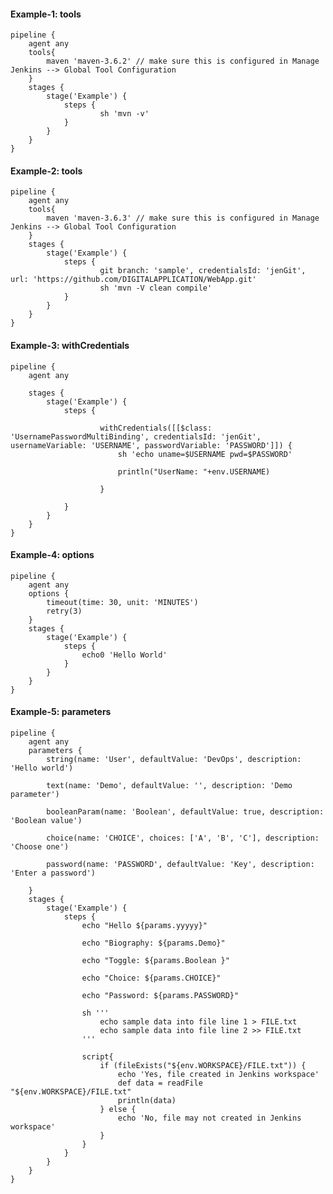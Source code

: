 
#### Example-1: tools

    pipeline {
        agent any
        tools{
            maven 'maven-3.6.2' // make sure this is configured in Manage Jenkins --> Global Tool Configuration
        }
        stages {
            stage('Example') {
                steps {
                        sh 'mvn -v'
                }
            }
        }
    }
    
#### Example-2: tools

    pipeline {
        agent any
        tools{
            maven 'maven-3.6.3' // make sure this is configured in Manage Jenkins --> Global Tool Configuration
        }
        stages {
            stage('Example') {
                steps {
                        git branch: 'sample', credentialsId: 'jenGit', url: 'https://github.com/DIGITALAPPLICATION/WebApp.git'
                        sh 'mvn -V clean compile'
                }
            }
        }
    }

#### Example-3: withCredentials 


    pipeline {
        agent any

        stages {
            stage('Example') {
                steps {

                        withCredentials([[$class: 'UsernamePasswordMultiBinding', credentialsId: 'jenGit', usernameVariable: 'USERNAME', passwordVariable: 'PASSWORD']]) {
                            sh 'echo uname=$USERNAME pwd=$PASSWORD'

                            println("UserName: "+env.USERNAME)

                        }

                }
            }
        }
    }
    
#### Example-4: options

    pipeline {
        agent any
        options {
            timeout(time: 30, unit: 'MINUTES')
            retry(3)
        }
        stages {
            stage('Example') {
                steps {
                    echo0 'Hello World'
                }
            }
        }
    }
    
#### Example-5: parameters

    pipeline {
        agent any
        parameters {
            string(name: 'User', defaultValue: 'DevOps', description: 'Hello world')

            text(name: 'Demo', defaultValue: '', description: 'Demo parameter')

            booleanParam(name: 'Boolean', defaultValue: true, description: 'Boolean value')

            choice(name: 'CHOICE', choices: ['A', 'B', 'C'], description: 'Choose one')

            password(name: 'PASSWORD', defaultValue: 'Key', description: 'Enter a password')

        }
        stages {
            stage('Example') {
                steps {
                    echo "Hello ${params.yyyyy}"

                    echo "Biography: ${params.Demo}"

                    echo "Toggle: ${params.Boolean }"

                    echo "Choice: ${params.CHOICE}"

                    echo "Password: ${params.PASSWORD}"

                    sh '''
                        echo sample data into file line 1 > FILE.txt
                        echo sample data into file line 2 >> FILE.txt
                    '''

                    script{
                        if (fileExists("${env.WORKSPACE}/FILE.txt")) {
                            echo 'Yes, file created in Jenkins workspace'
                            def data = readFile "${env.WORKSPACE}/FILE.txt"
                            println(data)
                        } else {
                            echo 'No, file may not created in Jenkins workspace'
                        }
                    }
                }
            }
        }
    }
